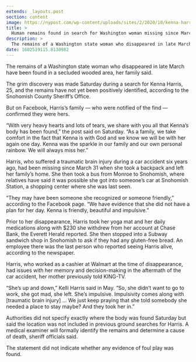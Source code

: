 ```yaml
--- 
extends: _layouts.post 
section: content 
image: https://nypost.com/wp-content/uploads/sites/2/2020/10/kenna-harris-02.jpg?quality=90&strip=all&w=1200 
title: > 
  Human remains found in search for Washington woman missing since March 
description: > 
  The remains of a Washington state woman who disappeared in late March have been found in a secluded wooded area, her family said.The grim discovery was made Saturday during a search for Kenna Harris, 25, and the remains have not yet been positively identified, according to the Snohomish County Sheriff’s Office.But on Facebook, Harris’s family — who were notified of the find — confirmed they were hers.An employee there was the last person who reported seeing Harris alive, according to the newspaper.A medical examiner will formally identify the remains and determine a cause of death, sheriff officials said. 
date: 1602519115.8130982 
--- 
```

The remains of a Washington state woman who disappeared in late March have been found in a secluded wooded area, her family said.

The grim discovery was made Saturday during a search for Kenna Harris, 25, and the remains have not yet been positively identified, according to the Snohomish County Sheriff’s Office.

But on Facebook, Harris’s family — who were notified of the find — confirmed they were hers.

“With very heavy hearts and lots of tears, we share with you all that Kenna’s body has been found,” the post said on Saturday. “As a family, we take comfort in the fact that Kenna is with God and we know we will be with her again one day. Kenna was the sparkle in our family and our own personal rainbow. We will always miss her.”

Harris, who suffered a traumatic brain injury during a car accident six years ago, had been missing since March 31 when she took a backpack and left her family’s home. She then took a bus from Monroe to Snohomish, where relatives have said it was possible she got into someone’s car at Snohomish Station, a shopping center where she was last seen.

“They may have been someone she recognized or someone friendly,” according to the Facebook page. “We have evidence that she did not have a plan for her day. Kenna is friendly, beautiful and impulsive.”

Prior to her disappearance, Harris took her yoga mat and her daily medications along with $230 she withdrew from her account at Chase Bank, the Everett Herald reported. She then stopped into a Subway sandwich shop in Snohomish to ask if they had any gluten-free bread. An employee there was the last person who reported seeing Harris alive, according to the newspaper.

Harris, who worked as a cashier at Walmart at the time of disappearance, had issues with her memory and decision-making in the aftermath of the car accident, her mother previously told KING-TV.

“She’s up and down,” Kelli Harris said in May. “So, she didn’t want to go to work, she got mad, she left. She’s impulsive. Impulsivity comes along with [traumatic brain injury] … We just keep praying that she told somebody she needed a place to stay maybe? And they took her in.”

Authorities did not specify exactly where the body was found Saturday but said the location was not included in previous ground searches for Harris. A medical examiner will formally identify the remains and determine a cause of death, sheriff officials said.

The statement did not indicate whether any evidence of foul play was found.